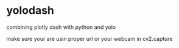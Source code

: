 # yolodash
combining plotly dash with python and yolo

make sure your are usin proper url or your webcam in cv2.capture
